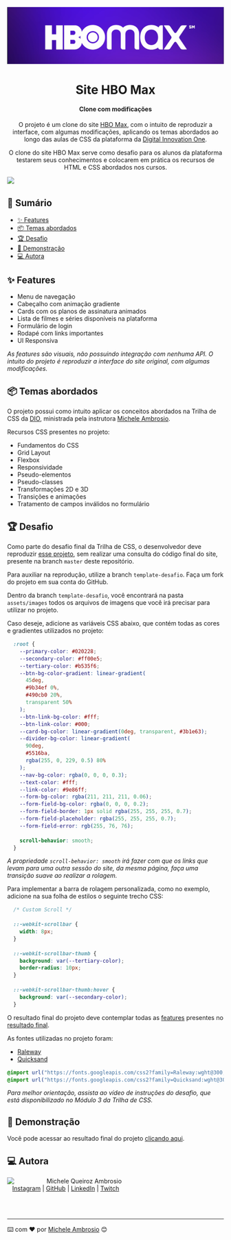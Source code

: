 <img src="assets/images/readme-images/cover.png">

<h1 align="center">Site HBO Max</h1>
<h4 align="center">Clone com modificações</h4>

<p align="center">
  O projeto é um clone do site <a href="https://www.hbomax.com/br/pt">HBO Max</a>, com o intuito de reproduzir a interface, com algumas modificações, aplicando os temas abordados ao longo das aulas de CSS da plataforma da <a href="https://dio.me">Digital Innovation One</a>.
</p>
<p align="center">
  O clone do site HBO Max serve como desafio para os alunos da plataforma testarem seus conhecimentos e colocarem em prática os recursos de HTML e CSS abordados nos cursos.
</p>

<a href="https://micheleambrosio.github.io/hbomax/">
  <img src="assets/images/readme-images/cover-2.png">
</a>

## 📎 Sumário

- [✨ Features](#features)
- [📦 Temas abordados](#topics)
- [🏆 Desafio](#challenges)
- [🌈 Demonstração](#demo)
- [💻 Autora](#author)

<h2 id="features">✨ Features</h2>

- Menu de navegação
- Cabeçalho com animação gradiente
- Cards com os planos de assinatura animados
- Lista de filmes e séries disponíveis na plataforma
- Formulário de login
- Rodapé com links importantes
- UI Responsiva

*As features são visuais, não possuindo integração com nenhuma API. O intuito do projeto é reproduzir a interface do site original, com algumas modificações.*

<h2 id="topics">📦 Temas abordados</h2>

O projeto possui como intuito aplicar os conceitos abordados na Trilha de CSS da <a href="https://dio.me">DIO</a>, ministrada pela instrutora <a href="https://github.com/micheleambrosio">Michele Ambrosio</a>.

Recursos CSS presentes no projeto:

- Fundamentos do CSS
- Grid Layout
- Flexbox
- Responsividade
- Pseudo-elementos
- Pseudo-classes
- Transformações 2D e 3D
- Transições e animações
- Tratamento de campos inválidos no formulário

<h2 id="challenges">🏆 Desafio</h2>

Como parte do desafio final da Trilha de CSS, o desenvolvedor deve reproduzir [esse projeto](https://micheleambrosio.github.io/hbomax/), sem realizar uma consulta do código final do site, presente na branch `master` deste repositório.

Para auxiliar na reprodução, utilize a branch `template-desafio`. Faça um fork do projeto em sua conta do GitHub.

Dentro da branch `template-desafio`, você encontrará na pasta `assets/images` todos os arquivos de imagens que você irá precisar para utilizar no projeto.

Caso deseje, adicione as variáveis CSS abaixo, que contém todas as cores e gradientes utilizados no projeto:

```css
  :root {
    --primary-color: #020228;
    --secondary-color: #ff00e5;
    --tertiary-color: #b535f6;
    --btn-bg-color-gradient: linear-gradient(
      45deg,
      #9b34ef 0%,
      #490cb0 20%,
      transparent 50%
    );
    --btn-link-bg-color: #fff;
    --btn-link-color: #000;
    --card-bg-color: linear-gradient(0deg, transparent, #3b1e63);
    --divider-bg-color: linear-gradient(
      90deg,
      #5516ba,
      rgba(255, 0, 229, 0.5) 80%
    );
    --nav-bg-color: rgba(0, 0, 0, 0.3);
    --text-color: #fff;
    --link-color: #9e86ff;
    --form-bg-color: rgba(211, 211, 211, 0.06);
    --form-field-bg-color: rgba(0, 0, 0, 0.2);
    --form-field-border: 1px solid rgba(255, 255, 255, 0.7);
    --form-field-placeholder: rgba(255, 255, 255, 0.7);
    --form-field-error: rgb(255, 76, 76);

    scroll-behavior: smooth;
  }
```

*A propriedade `scroll-behavior: smooth` irá fazer com que os links que levam para uma outra sessão do site, da mesma página, faça uma transição suave ao realizar a rolagem.*

Para implementar a barra de rolagem personalizada, como no exemplo, adicione na sua folha de estilos o seguinte trecho CSS:

```css
  /* Custom Scroll */

  ::-webkit-scrollbar {
    width: 8px;
  }

  ::-webkit-scrollbar-thumb {
    background: var(--tertiary-color);
    border-radius: 10px;
  }

  ::-webkit-scrollbar-thumb:hover {
    background: var(--secondary-color);
  }
```

O resultado final do projeto deve contemplar todas as [features](#features) presentes no <a href="https://micheleambrosio.github.io/hbomax/">resultado final</a>.

As fontes utilizadas no projeto foram:

- [Raleway](https://fonts.google.com/specimen/Raleway)
- [Quicksand](https://fonts.google.com/specimen/Quicksand?query=quicksand)
  
```css
@import url("https://fonts.googleapis.com/css2?family=Raleway:wght@300;400;500;600;700&display=swap");
@import url("https://fonts.googleapis.com/css2?family=Quicksand:wght@300;400;700&display=swap");
```

*Para melhor orientação, assista ao vídeo de instruções do desafio, que está disponibilizado no Módulo 3 da Trilha de CSS.*


<h2 id="demo">🌈 Demonstração</h2>

Você pode acessar ao resultado final do projeto [clicando aqui](https://micheleambrosio.github.io/hbomax/).


<h2 id="author">💻 Autora</h2>
<p>
    <img align=left margin=10 width=80 src="https://avatars.githubusercontent.com/u/55519539?v=4"/>
    <p>&nbsp&nbsp&nbspMichele Queiroz Ambrosio<br>
    &nbsp&nbsp&nbsp<a href="http://instagram.com/programi_">Instagram</a>&nbsp;|&nbsp;<a href="https://github.com/micheleambrosio">GitHub</a>&nbsp;|&nbsp;<a href="https://www.linkedin.com/in/michele-ambrosio-a4899661/">LinkedIn</a>&nbsp;|&nbsp;<a href="https://www.twitch.tv/michele_ambrosio">Twitch</a></p>
</p>
<br/><br/>
<p>

---
⌨️ com ❤️ por [Michele Ambrosio](https://github.com/micheleambrosio) 😊